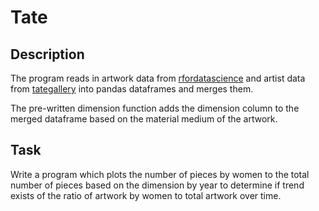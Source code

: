 # Tate

## Description

The program reads in artwork data from [rfordatascience](https://github.com/rfordatascience) and artist data from [tategallery](https://github.com/tategallery) into pandas dataframes and merges them.

The pre-written dimension function adds the dimension column to the merged dataframe based on the material medium of the artwork.

## Task

Write a program which plots the number of pieces by women to the total number of pieces based on the dimension by year to determine if trend exists of the ratio of artwork by women to total artwork over time.
